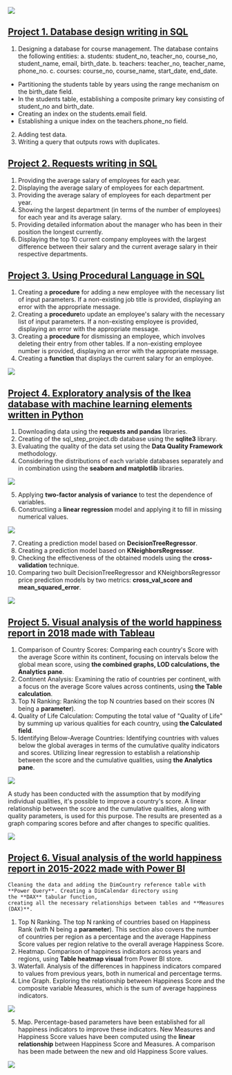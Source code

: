 ![](/images/sql.jfif)

## [Project 1. Database design writing in SQL](https://github.com/HannaSafonova/Portfolio/blob/main/SQL/SQL%20Design.sql)
1. Designing a database for course management.
   The database contains the following entities:
 a. students: student_no, teacher_no, course_no, student_name, email, birth_date.
 b. teachers: teacher_no, teacher_name, phone_no.
 c. courses: course_no, course_name, start_date, end_date.
- Partitioning the students table by years using the range mechanism on the birth_date field.
- In the students table, establishing a composite primary key consisting of student_no and birth_date.
- Creating an index on the students.email field.
- Establishing a unique index on the teachers.phone_no field.
2. Adding test data.
3. Writing a query that outputs rows with duplicates.

## [Project 2. Requests writing in SQL](https://github.com/HannaSafonova/Portfolio/blob/main/SQL/SQL%20Requests.sql)
1. Providing the average salary of employees for each year.
2. Displaying the average salary of employees for each department.
3. Providing the average salary of employees for each department per year.
4. Showing the largest department (in terms of the number of employees) 
   for each year and its average salary.
5. Providing detailed information about the manager who has been 
   in their position the longest currently.
6. Displaying the top 10 current company employees with the largest difference 
   between their salary and the current average salary in their respective departments.

## [Project 3. Using Procedural Language in SQL](https://github.com/HannaSafonova/Portfolio/blob/main/SQL/SQL_ETL.sql)
1. Creating a **procedure** for adding a new employee with the necessary list of input parameters.
   If a non-existing job title is provided, displaying an error with the appropriate message.
2. Creating a **procedure**to update an employee's salary with the necessary list of input parameters.
   If a non-existing employee is provided, displaying an error with the appropriate message.
3. Creating a **procedure** for dismissing an employee, which involves deleting their entry 
   from other tables. If a non-existing employee number is provided, 
   displaying an error with the appropriate message.
4. Creating a **function** that displays the current salary for an employee.

![](/images/python.png)

## [Project 4. Exploratory analysis of the Ikea database with machine learning elements written in Python](https://github.com/HannaSafonova/Portfolio/tree/main/Python)                
1. Downloading data using the **requests and pandas** libraries.
2. Creating of the sql_step_project.db database using the **sqlite3** library.
3. Evaluating the quality of the data set using the **Data Quality Framework** methodology.
4. Сonsidering the distributions of each variable databases separately and in combination using the **seaborn
    and matplotlib** libraries.
   
 ![](/images/histogram_boxplot.jpg)
 
5. Applying **two-factor analysis of variance** to test the dependence of variables.
6. Constructiing a **linear regression** model and applying it to fill in missing numerical values.
   
![](/images/regresion.jpg)

7. Creating a prediction model based on **DecisionTreeRegressor**.
8. Creating a prediction model based on **KNeighborsRegressor**.
9. Сhecking the effectiveness of the obtained models using the **cross-validation** technique.
10. Comparing two built DecisionTreeRegressor and KNeighborsRegressor price prediction models by two metrics: **cross_val_score and 
    mean_squared_error**.
    
![](/images/tableau.png)
## [Project 5. Visual analysis of the world happiness report in 2018 made with Tableau](https://github.com/HannaSafonova/Portfolio/tree/main/Tableau)     
1. Comparison of Country Scores: Comparing each country's Score with the average Score within its continent, focusing on intervals below 
   the global mean score, using **the combined graphs, LOD calculations, the Analytics pane**.
2. Continent Analysis: Examining the ratio of countries per continent, with a focus on the average Score values across continents, using 
   **the Table calculation**.
3. Top N Ranking: Ranking the top N countries based on their scores (N being a **parameter**).
4. Quality of Life Calculation: Computing the total value of "Quality of Life" by summing up various qualities for each country,
   using **the Calculated field**.
5. Identifying Below-Average Countries: Identifying countries with values below the global averages in terms of the cumulative quality 
   indicators and scores. Utilizing linear regression to establish a relationship between the score and the cumulative qualities, using 
   **the Analytics pane**.

![](/images/tableau_graph.png) 

A study has been conducted with the assumption that by modifying individual qualities, it's possible to improve a country's score. 
A linear relationship between the score and the cumulative qualities, along with quality parameters, is used for this purpose.
The results are presented as a graph comparing scores before and after changes to specific qualities.

![](/images/PowerBI.jpg)

## [Project 6. Visual analysis of the world happiness report in 2015-2022 made with Power BI](https://github.com/HannaSafonova/Portfolio/tree/main/Power%20BI)
    Cleaning the data and adding the DimCountry reference table with **Power Query**. Creating a DimCalendar directory using 
    the **DAX** tabular function, 
    creating all the necessary relationships between tables and **Measures (DAX)**.
  
1. Top N Ranking. The top N ranking of countries based on Happiness Rank (with N being a **parameter**). This section also covers the 
   number of countries per region as a percentage and the average Happiness Score values per region relative to the overall average 
   Happiness Score.
2. Heatmap. Comparison of happiness indicators across years and regions, using **Table heatmap visual** from Power BI store.
3. Waterfall. Analysis of the differences in happiness indicators compared to values from previous years, both in numerical and 
   percentage terms.
4. Line Graph. Exploring the relationship between Happiness Score and the composite variable Measures, which is the sum of average 
   happiness indicators.

![](/images/line.png)
  
5. Map. Percentage-based parameters have been established for all happiness indicators to improve these indicators. New Measures and 
   Happiness Score values have been computed using the **linear relationship** between Happiness Score and Measures. A comparison has 
   been made between the new and old Happiness Score values.

![](/images/powerbi_image.png)







